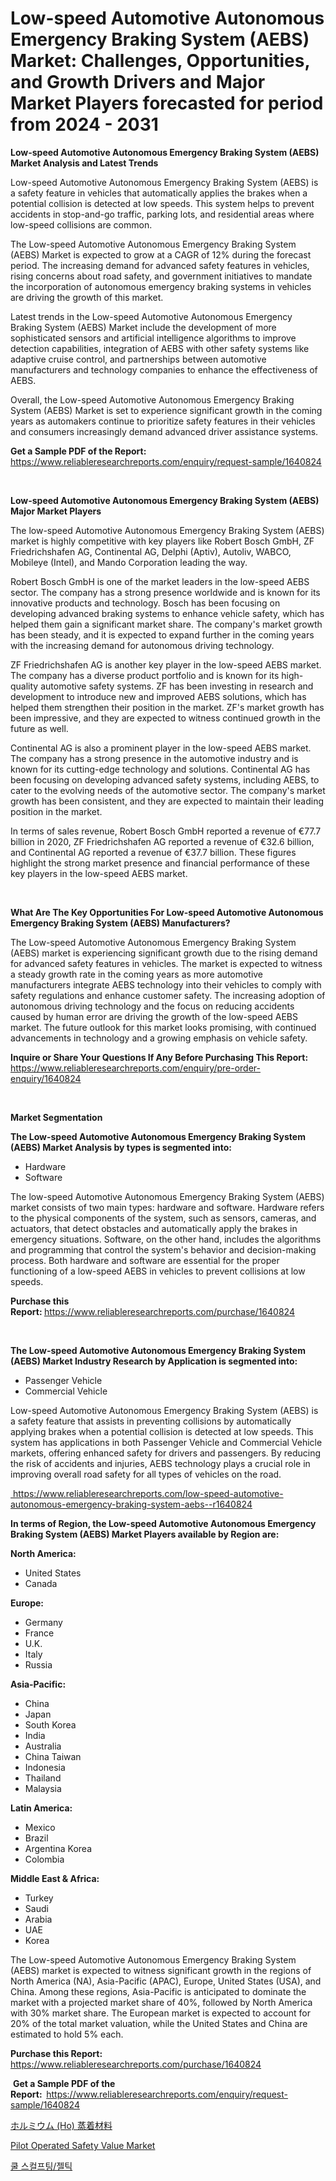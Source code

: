 <p><h1>Low-speed Automotive Autonomous Emergency Braking System (AEBS) Market: Challenges, Opportunities, and Growth Drivers and Major Market Players forecasted for period from 2024 - 2031</h1></p><p><strong>Low-speed Automotive Autonomous Emergency Braking System (AEBS) Market Analysis and Latest Trends</strong></p>
<p><p>Low-speed Automotive Autonomous Emergency Braking System (AEBS) is a safety feature in vehicles that automatically applies the brakes when a potential collision is detected at low speeds. This system helps to prevent accidents in stop-and-go traffic, parking lots, and residential areas where low-speed collisions are common.</p><p>The Low-speed Automotive Autonomous Emergency Braking System (AEBS) Market is expected to grow at a CAGR of 12% during the forecast period. The increasing demand for advanced safety features in vehicles, rising concerns about road safety, and government initiatives to mandate the incorporation of autonomous emergency braking systems in vehicles are driving the growth of this market.</p><p>Latest trends in the Low-speed Automotive Autonomous Emergency Braking System (AEBS) Market include the development of more sophisticated sensors and artificial intelligence algorithms to improve detection capabilities, integration of AEBS with other safety systems like adaptive cruise control, and partnerships between automotive manufacturers and technology companies to enhance the effectiveness of AEBS.</p><p>Overall, the Low-speed Automotive Autonomous Emergency Braking System (AEBS) Market is set to experience significant growth in the coming years as automakers continue to prioritize safety features in their vehicles and consumers increasingly demand advanced driver assistance systems.</p></p>
<p><strong>Get a Sample PDF of the Report:&nbsp;</strong> <a href="https://www.reliableresearchreports.com/enquiry/request-sample/1640824">https://www.reliableresearchreports.com/enquiry/request-sample/1640824</a></p>
<p>&nbsp;</p>
<p><strong>Low-speed Automotive Autonomous Emergency Braking System (AEBS) Major Market Players</strong></p>
<p><p>The low-speed Automotive Autonomous Emergency Braking System (AEBS) market is highly competitive with key players like Robert Bosch GmbH, ZF Friedrichshafen AG, Continental AG, Delphi (Aptiv), Autoliv, WABCO, Mobileye (Intel), and Mando Corporation leading the way.</p><p>Robert Bosch GmbH is one of the market leaders in the low-speed AEBS sector. The company has a strong presence worldwide and is known for its innovative products and technology. Bosch has been focusing on developing advanced braking systems to enhance vehicle safety, which has helped them gain a significant market share. The company's market growth has been steady, and it is expected to expand further in the coming years with the increasing demand for autonomous driving technology.</p><p>ZF Friedrichshafen AG is another key player in the low-speed AEBS market. The company has a diverse product portfolio and is known for its high-quality automotive safety systems. ZF has been investing in research and development to introduce new and improved AEBS solutions, which has helped them strengthen their position in the market. ZF's market growth has been impressive, and they are expected to witness continued growth in the future as well.</p><p>Continental AG is also a prominent player in the low-speed AEBS market. The company has a strong presence in the automotive industry and is known for its cutting-edge technology and solutions. Continental AG has been focusing on developing advanced safety systems, including AEBS, to cater to the evolving needs of the automotive sector. The company's market growth has been consistent, and they are expected to maintain their leading position in the market.</p><p>In terms of sales revenue, Robert Bosch GmbH reported a revenue of €77.7 billion in 2020, ZF Friedrichshafen AG reported a revenue of €32.6 billion, and Continental AG reported a revenue of €37.7 billion. These figures highlight the strong market presence and financial performance of these key players in the low-speed AEBS market.</p></p>
<p>&nbsp;</p>
<p><strong>What Are The Key Opportunities For Low-speed Automotive Autonomous Emergency Braking System (AEBS) Manufacturers?</strong></p>
<p><p>The Low-speed Automotive Autonomous Emergency Braking System (AEBS) market is experiencing significant growth due to the rising demand for advanced safety features in vehicles. The market is expected to witness a steady growth rate in the coming years as more automotive manufacturers integrate AEBS technology into their vehicles to comply with safety regulations and enhance customer safety. The increasing adoption of autonomous driving technology and the focus on reducing accidents caused by human error are driving the growth of the low-speed AEBS market. The future outlook for this market looks promising, with continued advancements in technology and a growing emphasis on vehicle safety.</p></p>
<p><strong>Inquire or Share Your Questions If Any Before Purchasing This Report:</strong> <a href="https://www.reliableresearchreports.com/enquiry/pre-order-enquiry/1640824">https://www.reliableresearchreports.com/enquiry/pre-order-enquiry/1640824</a></p>
<p>&nbsp;</p>
<p><strong>Market Segmentation</strong></p>
<p><strong>The Low-speed Automotive Autonomous Emergency Braking System (AEBS) Market Analysis by types is segmented into:</strong></p>
<p><ul><li>Hardware</li><li>Software</li></ul></p>
<p><p>The low-speed Automotive Autonomous Emergency Braking System (AEBS) market consists of two main types: hardware and software. Hardware refers to the physical components of the system, such as sensors, cameras, and actuators, that detect obstacles and automatically apply the brakes in emergency situations. Software, on the other hand, includes the algorithms and programming that control the system's behavior and decision-making process. Both hardware and software are essential for the proper functioning of a low-speed AEBS in vehicles to prevent collisions at low speeds.</p></p>
<p><strong>Purchase this Report:&nbsp;</strong><a href="https://www.reliableresearchreports.com/purchase/1640824">https://www.reliableresearchreports.com/purchase/1640824</a></p>
<p>&nbsp;</p>
<p><strong>The Low-speed Automotive Autonomous Emergency Braking System (AEBS) Market Industry Research by Application is segmented into:</strong></p>
<p><ul><li>Passenger Vehicle</li><li>Commercial Vehicle</li></ul></p>
<p><p>Low-speed Automotive Autonomous Emergency Braking System (AEBS) is a safety feature that assists in preventing collisions by automatically applying brakes when a potential collision is detected at low speeds. This system has applications in both Passenger Vehicle and Commercial Vehicle markets, offering enhanced safety for drivers and passengers. By reducing the risk of accidents and injuries, AEBS technology plays a crucial role in improving overall road safety for all types of vehicles on the road.</p></p>
<p><a href="https://www.reliableresearchreports.com/low-speed-automotive-autonomous-emergency-braking-system-aebs--r1640824">&nbsp;https://www.reliableresearchreports.com/low-speed-automotive-autonomous-emergency-braking-system-aebs--r1640824</a></p>
<p><strong>In terms of Region, the Low-speed Automotive Autonomous Emergency Braking System (AEBS) Market Players available by Region are:</strong></p>
<p>
    <p> <strong> North America: </strong>
        <ul>
            <li>United States</li>
            <li>Canada</li>
        </ul>
        </p> 
    <p> <strong> Europe: </strong>
        <ul>
            <li>Germany</li>
            <li>France</li>
            <li>U.K.</li>
            <li>Italy</li>
            <li>Russia</li>
        </ul>
        </p> 
    <p> <strong> Asia-Pacific: </strong>
        <ul>
            <li>China</li>
            <li>Japan</li>
            <li>South Korea</li>
            <li>India</li>
            <li>Australia</li>
            <li>China Taiwan</li>
            <li>Indonesia</li>
            <li>Thailand</li>
            <li>Malaysia</li>
        </ul>
        </p> 
    <p> <strong> Latin America: </strong>
        <ul>
            <li>Mexico</li>
            <li>Brazil</li>
            <li>Argentina Korea</li>
            <li>Colombia</li>
        </ul>
        </p> 
    <p> <strong> Middle East & Africa: </strong>
        <ul>
            <li>Turkey</li>
            <li>Saudi</li>
            <li>Arabia</li>
            <li>UAE</li>
            <li>Korea</li>
        </ul>
    </p>
    </p>
<p><p>The Low-speed Automotive Autonomous Emergency Braking System (AEBS) market is expected to witness significant growth in the regions of North America (NA), Asia-Pacific (APAC), Europe, United States (USA), and China. Among these regions, Asia-Pacific is anticipated to dominate the market with a projected market share of 40%, followed by North America with 30% market share. The European market is expected to account for 20% of the total market valuation, while the United States and China are estimated to hold 5% each.</p></p>
<p><strong>Purchase this Report: </strong><a href="https://www.reliableresearchreports.com/purchase/1640824">https://www.reliableresearchreports.com/purchase/1640824</a></p>
<p>&nbsp;<strong>Get a Sample PDF of the Report:&nbsp;&nbsp;</strong><a href="https://www.reliableresearchreports.com/enquiry/request-sample/1640824">https://www.reliableresearchreports.com/enquiry/request-sample/1640824</a></p>
<p><strong></strong></p>
<p><p><a href="https://github.com/AdellaPrice2023/Market-Research-Report-List-1/blob/main/217527893795.md">ホルミウム (Ho) 蒸着材料</a></p><p><a href="https://github.com/cameroneffertz/Market-Research-Report-List-1/blob/main/pilot-operated-safety-value-market.md">Pilot Operated Safety Value Market</a></p><p><a href="https://github.com/fernandotryO5lson96765/Market-Research-Report-List-1/blob/main/973620182685.md">쿨 스컬프팅/젤틱</a></p></p>